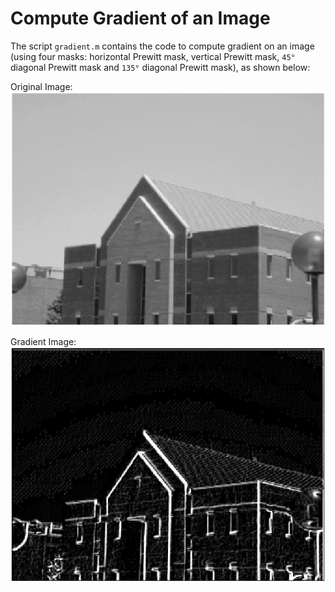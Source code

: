 # Compute Gradient of an Image

The script `gradient.m` contains the code to compute gradient on an image (using four masks: horizontal Prewitt mask, vertical Prewitt mask, `45°` diagonal Prewitt mask and `135°` diagonal Prewitt mask), as shown below:

Original Image:
![Original](g_o.png)

Gradient Image:
![Gradient](g_r.png)

